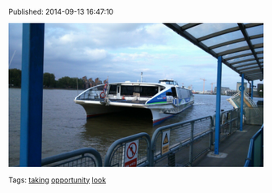 


Published: 2014-09-13 16:47:10

![](97393734752-0.jpg)

Tags: [taking](tag-taking.md) [opportunity](tag-opportunity.md) [look](tag-look.md)
